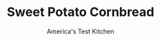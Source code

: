 ---
layout: ../../layouts/MarkdownPostLayout.astro
title: Sweet Potato Cornbread
author: America's Test Kitchen
pubDate: 2023-03-15
description: "Adding sweet potatoes to crumbly cornbread isn’t a new idea, but it sure is a good one."
image_url: https://res.cloudinary.com/hksqkdlah/image/upload/ar_1:1,c_fill,dpr_2.0,f_auto,fl_lossy.progressive.strip_profile,g_faces:auto,q_auto:low,w_344/24597_sfs-sweet-potato-cornbread-13
tags: ["Desserts or Baked Goods","Southern","American","Potatoes","Breads","Thanksgiving","Cookbook Collection"]
calories: 2949
protein: 5
carbohydrates: 33
fats: 
fiber: 2
ingredients: ["1 1/2 pounds, sweet potatoes, unpeeled","1/2 cup, whole milk","8 tablespoons, unsalted butter, melted, plus 1 tablespoon unsalted butter","4 , large eggs","1 1/2 cups (7 1/2 ounces), yellow cornmeal","1/2 cup (2 1/2 ounces), all-purpose flour","1/4 cup packed (1 3/4 ounces), brown sugar","1 tablespoon, baking powder","1/2 teaspoon, baking soda","1 3/4 teaspoons, salt"]
serves: 12
time: "1 hour, plus 1 hour cooling"
instructions: ["Adjust oven rack to middle position and heat oven to 425 degrees. Prick potatoes all over with fork. Microwave on large plate until potatoes are very soft and surfaces are slightly wet, 10 to 15 minutes, flipping every 5 minutes. Immediately slice potatoes in half to release steam.","When potatoes are cool enough to handle, scoop flesh into bowl and mash until smooth (you should have about 1 3/4 cups); discard skins. Whisk in milk, melted butter, and eggs. Whisk cornmeal, flour, sugar, baking powder, baking soda, and salt together in separate large bowl. Stir sweet potato mixture into cornmeal mixture until combined.","Melt remaining 1 tablespoon butter in 10-inch ovensafe nonstick skillet over medium-high heat until bubbling, about 3 minutes. Swirl butter to coat bottom and sides. Pour batter into hot skillet and smooth top with rubber spatula. Bake until cornbread is golden brown and toothpick inserted in center comes out clean, 25 to 30 minutes. Let cornbread cool in skillet on wire rack for 1 hour. Loosen edges of cornbread from skillet with spatula and slide out onto cutting board. Cut into wedges and serve."]
nutrition: ["265 mg Potassium","208 mg Phosphorus","128 mg Calcium","1 mg Iron","25 mg Magnesium","281 mg Sodium","9 g Fat","1 mg Niacin (B3)","2 g Monounsaturated","1 mg Vitamin C","83 mg Cholesterol","5 g Saturated","2 g Fiber","40 µg Folic acid","21 µg Folate (food)","6 g Sugars","1 µg Vitamin K","69 g Water","33 g Carbs","91 µg Folate equivalent (total)","5 g Protein","500 µg Vitamin A","245 kcal Energy","2 g Sugars, added","2949 calories"]
notes: "You can make this cornbread in a 10-inch cast-iron skillet or in an ovensafe nonstick skillet. Light or dark brown sugar works equally well in this recipe. Note that the cornbread needs to cool for 1 hour before being removed from the pan."
---
